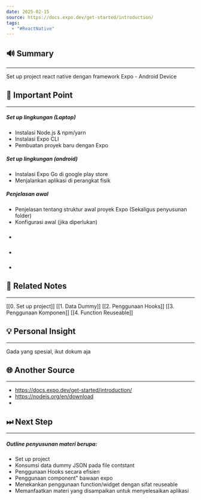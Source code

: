 ```yaml
---
date: 2025-02-15
source: https://docs.expo.dev/get-started/introduction/
tags:
  - "#ReactNative"
---
```

## 🔊 Summary
---
Set up project react native dengan framework Expo - Android Device

## 📝 Important Point
---
##### Set up lingkungan (Laptop)
- Instalasi Node.js & npm/yarn
- Instalasi Expo CLI
- Pembuatan proyek baru dengan Expo
##### Set up lingkungan (android)
- Instalasi Expo Go di google play store
- Menjalankan aplikasi di perangkat fisik
##### Penjelasan awal
- Penjelasan tentang struktur awal proyek Expo (Sekaligus penyusunan folder)
- Konfigurasi awal (jika diperlukan)
##### 
- 
##### 
- 
##### 
- 
## 📎 Related Notes
---
[[0. Set up project]]
[[1. Data Dummy]]
[[2. Penggunaan Hooks]]
[[3. Penggunaan Komponen]]
[[4. Function Reuseable]]
## 💡 Personal Insight
---
Gada yang spesial, ikut dokum aja
## 🌐 Another Source
---
- https://docs.expo.dev/get-started/introduction/
- https://nodejs.org/en/download
- 
## ⏭ Next Step
---
##### Outline penyusunan materi berupa: 
- Set up project 
- Konsumsi data dummy JSON pada file contstant 
- Penggunaan Hooks secara efisien 
- Penggunaan component" bawaan expo 
- Menekankan penggunaan function/widget dengan sifat reuseable 
- Memanfaatkan materi yang disampaikan untuk menyelesaikan aplikasi